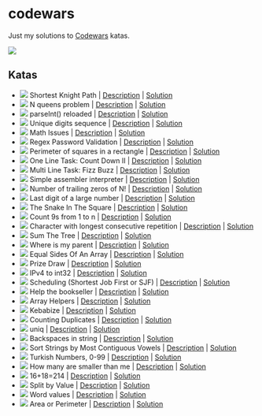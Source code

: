 # codewars
Just my solutions to [Codewars](https://www.codewars.com/users/pepellou) katas.

![](https://www.codewars.com/users/pepellou/badges/large)

## Katas

- ![](https://img.shields.io/badge/level-4kyu-314f6b) Shortest Knight Path | [Description](https://www.codewars.com/kata/549ee8b47111a81214000941) | [Solution](katas/shortest_knight_path/solution.js)
- ![](https://img.shields.io/badge/level-4kyu-314f6b) N queens problem | [Description](https://www.codewars.com/kata/52cdc1b015db27c484000031) | [Solution](katas/n_queens/solution.js)
- ![](https://img.shields.io/badge/level-4kyu-314f6b) parseInt() reloaded | [Description](https://www.codewars.com/kata/525c7c5ab6aecef16e0001a5) | [Solution](katas/parseInt_reloaded/solution.js)
- ![](https://img.shields.io/badge/level-5kyu-ac760d) Unique digits sequence | [Description](https://www.codewars.com/kata/599688d0e2800dda4e0001b0) | [Solution](katas/unique_digits_sequence/solution.js)
- ![](https://img.shields.io/badge/level-5kyu-ac760d) Math Issues | [Description](https://www.codewars.com/kata/5267faf57526ea542e0007fb) | [Solution](katas/math_issues/solution.js)
- ![](https://img.shields.io/badge/level-5kyu-ac760d) Regex Password Validation | [Description](https://www.codewars.com/kata/52e1476c8147a7547a000811) | [Solution](katas/regex_password_validation/solution.js)
- ![](https://img.shields.io/badge/level-5kyu-ac760d) Perimeter of squares in a rectangle | [Description](https://www.codewars.com/kata/559a28007caad2ac4e000083) | [Solution](katas/perimeter_squares_in_rectangle/solution.js)
- ![](https://img.shields.io/badge/level-5kyu-ac760d) One Line Task: Count Down II | [Description](https://www.codewars.com/kata/58f85908bc60c645d5000095) | [Solution](katas/oneliner_countdown_2/solution.js)
- ![](https://img.shields.io/badge/level-5kyu-ac760d) Multi Line Task: Fizz Buzz | [Description](https://www.codewars.com/kata/593550e26d07549c5100004a) | [Solution](katas/multiliner_fizz_buzz/solution.js)
- ![](https://img.shields.io/badge/level-5kyu-ac760d) Simple assembler interpreter | [Description](https://www.codewars.com/kata/58e24788e24ddee28e000053) | [Solution](katas/simple_assembler_interpreter/solution.js)
- ![](https://img.shields.io/badge/level-5kyu-ac760d) Number of trailing zeros of N! | [Description](https://www.codewars.com/kata/52f787eb172a8b4ae1000a34) | [Solution](katas/number_of_trailing_zeros_of_n_factorial/solution.js)
- ![](https://img.shields.io/badge/level-5kyu-ac760d) Last digit of a large number | [Description](https://www.codewars.com/kata/5511b2f550906349a70004e1) | [Solution](katas/last_digit_of_a_large_number/solution.js)
- ![](https://img.shields.io/badge/level-5kyu-ac760d) The Snake In The Square | [Description](https://www.codewars.com/kata/579f22eee298a765f8000269) | [Solution](katas/the_snake_in_the_square/solution.js)
- ![](https://img.shields.io/badge/level-5kyu-ac760d) Count 9s from 1 to n | [Description](https://www.codewars.com/kata/55143152820d22cdf00001bb) | [Solution](katas/count_9s/solution.js)
- ![](https://img.shields.io/badge/level-6kyu-705521) Character with longest consecutive repetition | [Description](https://www.codewars.com/kata/586d6cefbcc21eed7a001155) | [Solution](katas/character_with_longest_consecutive_repetition/solution.js)
- ![](https://img.shields.io/badge/level-6kyu-705521) Sum The Tree | [Description](https://www.codewars.com/kata/5800580f8f7ddaea13000025) | [Solution](katas/sum_the_tree/solution.js)
- ![](https://img.shields.io/badge/level-6kyu-705521) Where is my parent | [Description](https://www.codewars.com/kata/58539230879867a8cd00011c) | [Solution](katas/where_is_my_parent/solution.js)
- ![](https://img.shields.io/badge/level-6kyu-705521) Equal Sides Of An Array | [Description](https://www.codewars.com/kata/5679aa472b8f57fb8c000047) | [Solution](katas/equal_sides_of_an_array/solution.js)
- ![](https://img.shields.io/badge/level-6kyu-705521) Prize Draw | [Description](https://www.codewars.com/kata/5616868c81a0f281e500005c) | [Solution](katas/prize_draw/solution.js)
- ![](https://img.shields.io/badge/level-6kyu-705521) IPv4 to int32 | [Description](https://www.codewars.com/kata/52ea928a1ef5cfec800003ee) | [Solution](katas/ipv4_to_int32/solution.js)
- ![](https://img.shields.io/badge/level-6kyu-705521) Scheduling (Shortest Job First or SJF) | [Description](https://www.codewars.com/kata/550cc572b9e7b563be00054f) | [Solution](katas/scheduling_SJF/solution.js)
- ![](https://img.shields.io/badge/level-6kyu-705521) Help the bookseller | [Description](https://www.codewars.com/kata/54dc6f5a224c26032800005c) | [Solution](katas/help_the_bookseller/solution.js)
- ![](https://img.shields.io/badge/level-6kyu-705521) Array Helpers | [Description](https://www.codewars.com/kata/525d50d2037b7acd6e000534) | [Solution](katas/array_helpers/solution.js)
- ![](https://img.shields.io/badge/level-6kyu-705521) Kebabize | [Description](https://www.codewars.com/kata/57f8ff867a28db569e000c4a) | [Solution](katas/kebabize/solution.js)
- ![](https://img.shields.io/badge/level-6kyu-705521) Counting Duplicates | [Description](https://www.codewars.com/kata/54bf1c2cd5b56cc47f0007a1) | [Solution](katas/counting_duplicates/solution.js)
- ![](https://img.shields.io/badge/level-6kyu-705521) uniq | [Description](https://www.codewars.com/kata/52249faee9abb9cefa0001ee) | [Solution](katas/uniq/solution.js)
- ![](https://img.shields.io/badge/level-6kyu-705521) Backspaces in string | [Description](https://www.codewars.com/kata/5727bb0fe81185ae62000ae3) | [Solution](katas/backspaces_in_string/solution.js)
- ![](https://img.shields.io/badge/level-6kyu-705521) Sort Strings by Most Contiguous Vowels | [Description](https://www.codewars.com/kata/5d2d0d34bceae80027bffddb) | [Solution](katas/sort_strings_by_most_contiguous_vowels/solution.js)
- ![](https://img.shields.io/badge/level-7kyu-888888) Turkish Numbers, 0-99 | [Description](https://www.codewars.com/kata/5ebd53ea50d0680031190b96) | [Solution](katas/turkish_numbers/solution.js)
- ![](https://img.shields.io/badge/level-7kyu-888888) How many are smaller than me | [Description](https://www.codewars.com/kata/56a1c074f87bc2201200002e) | [Solution](katas/how_many_are_smaller_than_me/solution.js)
- ![](https://img.shields.io/badge/level-7kyu-888888) 16+18=214 | [Description](https://www.codewars.com/kata/5effa412233ac3002a9e471d) | [Solution](katas/16_plus_18_is_214/solution.js)
- ![](https://img.shields.io/badge/level-7kyu-888888) Split by Value | [Description](https://www.codewars.com/kata/5a433c7a8f27f23bb00000dc) | [Solution](katas/split_by_value/solution.js)
- ![](https://img.shields.io/badge/level-7kyu-888888) Word values | [Description](https://www.codewars.com/kata/598d91785d4ce3ec4f000018) | [Solution](katas/word_values/solution.js)
- ![](https://img.shields.io/badge/level-8kyu-444444) Area or Perimeter | [Description](https://www.codewars.com/kata/5ab6538b379d20ad880000ab) | [Solution](katas/area_or_perimeter/solution.js)
